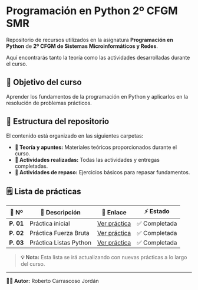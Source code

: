 # Programación en Python 2º CFGM SMR

Repositorio de recursos utilizados en la asignatura **Programación en Python** de **2º CFGM de Sistemas Microinformáticos y Redes**.

Aquí encontrarás tanto la teoría como las actividades desarrolladas durante el curso.


## 🎯 Objetivo del curso

Aprender los fundamentos de la programación en Python y aplicarlos en la resolución de problemas prácticos.


## 📂 Estructura del repositorio

El contenido está organizado en las siguientes carpetas:
- **📘 Teoría y apuntes:** Materiales teóricos proporcionados durante el curso.
- **📝 Actividades realizadas:** Todas las actividades y entregas completadas.
- **📕 Actividades de repaso:** Ejercicios básicos para repasar fundamentos.


## 🗒️ Lista de prácticas

| 🔢 Nº | 📖 Descripción | 🔗 Enlace | ⚡ Estado |
|------------|---------------|----------|-----------|
| **P. 01** | Práctica inicial | [Ver práctica](./Actividades%20realizadas/practica-01) | ✅ Completada |
| **P. 02** | Práctica Fuerza Bruta | [Ver práctica](./Actividades%20realizadas/practica-1-fuerza_bruta) | ✅ Completada |
| **P. 03** | Práctica Listas Python | [Ver práctica](./Actividades%20realizadas/Ejercicio-Listas-Python) | ✅ Completada |


> **💡 Nota:** Esta lista se irá actualizando con nuevas prácticas a lo largo del curso.

---

**👨‍💻 Autor:** Roberto Carrascoso Jordán
